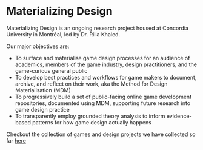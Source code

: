 # Materializing Design 

Materializing Design is an ongoing research project housed at Concordia University in Montréal, led by Dr. Rilla Khaled. 

Our major objectives are:

- To surface and materialise game design processes for an audience of academics, members of the game industry, design practitioners, and the game-curious general public
- To develop best practices and workflows for game makers to document, archive, and reflect on their work, aka the Method for Design Materialisation (MDM)
- To progressively build a set of public-facing online game development repositories, documented using MDM, supporting future research into game design practice
- To transparently employ grounded theory analysis to inform evidence-based patterns for how game design actually happens

Checkout the collection of games and design projects we have collected so far [here](https://github.com/Materializing-Design/Index)  

